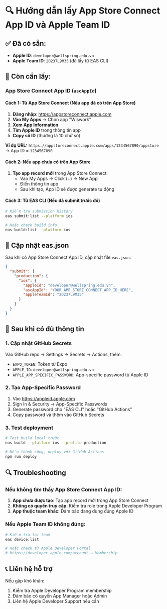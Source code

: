 # 🔍 Hướng dẫn lấy App Store Connect App ID và Apple Team ID

## ✅ Đã có sẵn:
- **Apple ID**: `developer@wellspring.edu.vn` 
- **Apple Team ID**: `2D237L9M35` (đã lấy từ EAS CLI)

## 🔄 Còn cần lấy:

### **App Store Connect App ID** (`ascAppId`)

#### Cách 1: Từ App Store Connect (Nếu app đã có trên App Store)
1. **Đăng nhập**: https://appstoreconnect.apple.com
2. **Vào My Apps** → Chọn app "Wiswork"
3. **Xem App Information** 
4. **Tìm Apple ID** trong thông tin app
5. **Copy số ID** (thường là 10 chữ số)

**Ví dụ URL:** `https://appstoreconnect.apple.com/apps/1234567890/appstore`
→ App ID = `1234567890`

#### Cách 2: Nếu app chưa có trên App Store
1. **Tạo app record mới** trong App Store Connect:
   - Vào My Apps → Click (+) → New App
   - Điền thông tin app
   - Sau khi tạo, App ID sẽ được generate tự động

#### Cách 3: Từ EAS CLI (Nếu đã submit trước đó)
```bash
# Kiểm tra submission history
eas submit:list --platform ios

# Hoặc check build info
eas build:list --platform ios
```

## 📝 Cập nhật eas.json

Sau khi có App Store Connect App ID, cập nhật file `eas.json`:

```json
{
  "submit": {
    "production": {
      "ios": {
        "appleId": "developer@wellspring.edu.vn",
        "ascAppId": "YOUR_APP_STORE_CONNECT_APP_ID_HERE",
        "appleTeamId": "2D237L9M35"
      }
    }
  }
}
```

## 🚀 Sau khi có đủ thông tin

### 1. Cập nhật GitHub Secrets
Vào GitHub repo → Settings → Secrets → Actions, thêm:
- `EXPO_TOKEN`: Token từ Expo
- `APPLE_ID`: `developer@wellspring.edu.vn`
- `APPLE_APP_SPECIFIC_PASSWORD`: App-specific password từ Apple ID

### 2. Tạo App-Specific Password
1. Vào https://appleid.apple.com
2. Sign In & Security → App-Specific Passwords
3. Generate password cho "EAS CLI" hoặc "GitHub Actions"
4. Copy password và thêm vào GitHub Secrets

### 3. Test deployment
```bash
# Test build local trước
eas build --platform ios --profile production

# Nếu thành công, deploy với GitHub Actions
npm run deploy
```

## 🔍 Troubleshooting

### Nếu không tìm thấy App Store Connect App ID:
1. **App chưa được tạo**: Tạo app record mới trong App Store Connect
2. **Không có quyền truy cập**: Kiểm tra role trong Apple Developer Program
3. **App thuộc team khác**: Đảm bảo đang dùng đúng Apple ID

### Nếu Apple Team ID không đúng:
```bash
# Kiểm tra lại team
eas device:list

# Hoặc check từ Apple Developer Portal
# https://developer.apple.com/account → Membership
```

## 📞 Liên hệ hỗ trợ

Nếu gặp khó khăn:
1. Kiểm tra Apple Developer Program membership
2. Đảm bảo có quyền App Manager hoặc Admin
3. Liên hệ Apple Developer Support nếu cần 